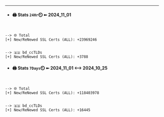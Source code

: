 

---
- #### 🖨️ **Stats** `24Hr`⏲️ ➼ 2024_11_01
```console


--> 🌐 Total
[+] New/ReNewed SSL Certs (ALL): +23969246


--> 🇧🇩 bd_ccTLDs
[+] New/ReNewed SSL Certs (ALL): +3788

```

- #### 🖨️ **Stats** `7Days`⏲️ ➼ 2024_11_01 <--> 2024_10_25
```console


--> 🌐 Total
[+] New/ReNewed SSL Certs (ALL): +118403978


--> 🇧🇩 bd_ccTLDs
[+] New/ReNewed SSL Certs (ALL): +16445

```

